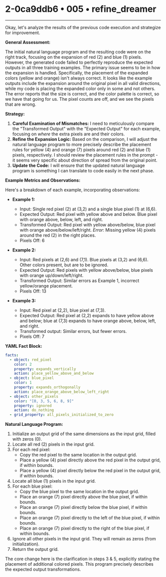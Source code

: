 # 2-0ca9ddb6 • 005 • refine_dreamer

---
Okay, let's analyze the results of the previous code execution and strategize for improvement.

**General Assessment:**

The initial natural language program and the resulting code were on the right track, focusing on the expansion of red (2) and blue (1) pixels. However, the generated code failed to perfectly reproduce the expected outputs in all three training examples. The primary issue seems to be in how the expansion is handled. Specifically, the placement of the expanded colors (yellow and orange) isn't always correct. It looks like the example outputs include the expansion around the original pixel in all valid directions, while my code is placing the expanded color only in some and not others. The error reports that the size is correct, and the color palette is correct, so we have that going for us. The pixel counts are off, and we see the pixels that are wrong.

**Strategy:**

1.  **Careful Examination of Mismatches:** I need to meticulously compare the "Transformed Output" with the "Expected Output" for each example, focusing on *where* the extra pixels are and their colors.
2.  **Refine the Expansion Logic:** Based on the comparison, I will adjust the natural language program to more precisely describe the placement rules for yellow (4) and orange (7) pixels around red (2) and blue (1) pixels, respectively. I should review the placement rules in the prompt - it seems very specific about direction of spread from the original point.
3.  **Update the Code:** I will ensure that the updated natural language program is something I can translate to code easily in the next phase.

**Example Metrics and Observations:**

Here's a breakdown of each example, incorporating observations:

*   **Example 1:**
    *   Input: Single red pixel (2) at (3,2) and a single blue pixel (1) at (6,6).
    *   Expected Output: Red pixel with yellow above and below. Blue pixel with orange above, below, left, and right.
    *   Transformed Output: Red pixel with yellow above/below, blue pixel with orange above/below/left/right. *Error*: Missing yellow (4) pixels around the red (2) in the right places.
    *   Pixels Off: 6

*   **Example 2:**
    *   Input: Red pixels at (2,6) and (7,1). Blue pixels at (3,2) and (6,6). Other colors present, but are to be ignored.
    *   Expected Output: Red pixels with yellow above/below, blue pixels with orange up/down/left/right.
    *   Transformed Output: Similar errors as Example 1, incorrect yellow/orange placement.
    *   Pixels Off: 13

*   **Example 3:**
    *   Input: Red pixel at (2,2), blue pixel at (7,3).
    *   Expected Output: Red pixel at (2,2) expands to have yellow above and below; blue at (7,3) expands to have orange above, below, left, and right.
    *   Transformed output: Similar errors, but fewer errors.
    *   Pixels Off: 7

**YAML Fact Block:**

```yaml
facts:
  - object: red_pixel
    color: 2
    property: expands_vertically
    action: place_yellow_above_and_below
  - object: blue_pixel
    color: 1
    property: expands_orthogonally
    action: place_orange_above_below_left_right
  - object: other_pixels
    color: "[0, 3, 5, 6, 8, 9]"
    property: ignored
    action: do_nothing
  - grid_property: all_pixels_initialized_to_zero
```

**Natural Language Program:**

1.  Initialize an output grid of the same dimensions as the input grid, filled with zeros (0).
2.  Locate all red (2) pixels in the input grid.
3.  For each red pixel:
    *   Copy the red pixel to the same location in the output grid.
    *   Place a yellow (4) pixel directly above the red pixel in the output grid, if within bounds.
    *   Place a yellow (4) pixel directly below the red pixel in the output grid, if within bounds.
4.  Locate all blue (1) pixels in the input grid.
5.  For each blue pixel:
    *   Copy the blue pixel to the same location in the output grid.
    *   Place an orange (7) pixel directly above the blue pixel, if within bounds.
    *   Place an orange (7) pixel directly below the blue pixel, if within bounds.
    *   Place an orange (7) pixel directly to the left of the blue pixel, if within bounds.
    *   Place an orange (7) pixel directly to the right of the blue pixel, if within bounds.
6.  Ignore all other pixels in the input grid. They will remain as zeros (from initialization).
7.  Return the output grid.

The core change here is the clarification in steps 3 & 5, explicitly stating the placement of additional colored pixels. This program precisely describes the expected output transformations.

